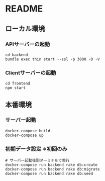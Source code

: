 # README

## ローカル環境

### APIサーバーの起動

```
cd backend
bundle exec thin start --ssl -p 3000 -D -V
```

### Clientサーバーの起動

```
cd frontend
npm start
```

## 本番環境

### サーバー起動
```
docker-compose build
docker-compose up
```

### 初期データ設定 ※初回のみ
```
# サーバー起動後別ターミナルで実行
docker-compose run backend rake db:create
docker-compose run backend rake db:migrate
docker-compose run backend rake db:seed
```
